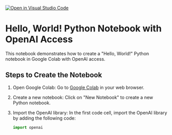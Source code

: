 [![Open in Visual Studio Code](https://classroom.github.com/assets/open-in-vscode-718a45dd9cf7e7f842a935f5ebbe5719a5e09af4491e668f4dbf3b35d5cca122.svg)](https://classroom.github.com/online_ide?assignment_repo_id=11447082&assignment_repo_type=AssignmentRepo)
# Hello, World! Python Notebook with OpenAI Access

This notebook demonstrates how to create a "Hello, World!" Python notebook in Google Colab with OpenAI access.

## Steps to Create the Notebook

1. Open Google Colab: Go to [Google Colab](https://colab.research.google.com/) in your web browser.

2. Create a new notebook: Click on "New Notebook" to create a new Python notebook.

3. Import the OpenAI library: In the first code cell, import the OpenAI library by adding the following code:

   ```python
   import openai
